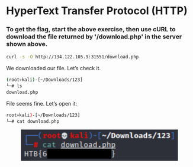 # HyperText Transfer Protocol (HTTP)

### **To get the flag, start the above exercise, then use cURL to download the file returned by '/download.php' in the server shown above.**

```bash
curl -s -O http://134.122.105.9:31551/download.php
```

We downloaded our file. Let’s check it.

```bash
(root💀kali)-[~/Downloads/123]
└─# ls    
download.php
```

File seems fine. Let’s open it:

```bash
root💀kali)-[~/Downloads/123]
└─# cat download.php
```

<figure><img src="../../../../.gitbook/assets/Untitled.png" alt=""><figcaption></figcaption></figure>
